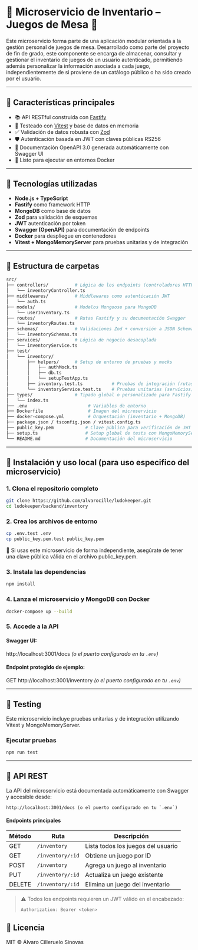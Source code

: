 # 🧩 Microservicio de Inventario – Juegos de Mesa 🎲

Este microservicio forma parte de una aplicación modular orientada a la gestión personal de juegos de mesa. Desarrollado como parte del proyecto de fin de grado, este componente se encarga de almacenar, consultar y gestionar el inventario de juegos de un usuario autenticado, permitiendo además personalizar la información asociada a cada juego, independientemente de si proviene de un catálogo público o ha sido creado por el usuario.

---

## 📌 Características principales

- 📚 API RESTful construida con [Fastify](https://www.fastify.io/)
- 🧪 Testeado con [Vitest](https://vitest.dev/) y base de datos en memoria
- ✅ Validación de datos robusta con [Zod](https://zod.dev/)
- 🛡 Autenticación basada en JWT con claves públicas RS256
- 🧾 Documentación OpenAPI 3.0 generada automáticamente con Swagger UI
- 🐳 Listo para ejecutar en entornos Docker

---

## 🚀 Tecnologías utilizadas

- **Node.js + TypeScript**
- **Fastify** como framework HTTP
- **MongoDB** como base de datos
- **Zod** para validación de esquemas
- **JWT** autenticación por token
- **Swagger (OpenAPI)** para documentación de endpoints
- **Docker** para despliegue en contenedores
- **Vitest + MongoMemoryServer** para pruebas unitarias y de integración

---

## 📁 Estructura de carpetas

```bash
src/
├── controllers/          # Lógica de los endpoints (controladores HTTP)
│   └── inventoryController.ts
├── middlewares/          # Middlewares como autenticación JWT
│   └── auth.ts
├── models/               # Modelos Mongoose para MongoDB
│   └── userInventory.ts
├── routes/               # Rutas Fastify y su documentación Swagger
│   └── inventoryRoutes.ts
├── schemas/              # Validaciones Zod + conversión a JSON Schema
│   └── inventorySchemas.ts
├── services/             # Lógica de negocio desacoplada
│   └── inventoryService.ts
├── test/
│   └── inventory/
│       ├── helpers/      # Setup de entorno de pruebas y mocks
│       │   ├── authMock.ts
│       │   ├── db.ts
│       │   └── setupTestApp.ts
│       ├── inventory.test.ts           # Pruebas de integración (rutas)
│       └── inventoryService.test.ts    # Pruebas unitarias (servicios)
├── types/                # Tipado global o personalizado para Fastify
│   └── index.ts
├── .env                       # Variables de entorno
├── Dockerfile                 # Imagen del microservicio
├── docker-compose.yml         # Orquestación (inventario + MongoDB)
├── package.json / tsconfig.json / vitest.config.ts
├── public_key.pem            # Clave pública para verificación de JWT
├── setup.ts                  # Setup global de tests con MongoMemoryServer
└── README.md                 # Documentación del microservicio
```

---

## 🚀 Instalación y uso local (para uso especifico del microservicio)
### 1. Clona el repositorio completo
``` bash
git clone https://github.com/alvarocille/ludokeeper.git
cd ludokeeper/backend/inventory
```
### 2. Crea los archivos de entorno
``` bash
cp .env.test .env
cp public_key.pem.test public_key.pem
```

🔐 Si usas este microservicio de forma independiente, asegúrate de tener una clave pública válida en el archivo public_key.pem.
### 3. Instala las dependencias
``` bash
npm install
```
### 4. Lanza el microservicio y MongoDB con Docker
``` bash
docker-compose up --build
```
### 5. Accede a la API
#### Swagger UI:
http://localhost:3001/docs *(o el puerto configurado en tu `.env`)*
#### Endpoint protegido de ejemplo:
GET http://localhost:3001/inventory *(o el puerto configurado en tu `.env`)*

---

## 🧪 Testing
Este microservicio incluye pruebas unitarias y de integración utilizando Vitest y MongoMemoryServer.
### Ejecutar pruebas
``` bash
npm run test
```

---

## 📘 API REST

La API del microservicio está documentada automáticamente con Swagger y accesible desde:

```
http://localhost:3001/docs (o el puerto configurado en tu `.env`)
``` 

#### Endpoints principales

| Método | Ruta                 | Descripción                         |
|--------|----------------------|-------------------------------------|
| GET    | `/inventory`         | Lista todos los juegos del usuario |
| GET    | `/inventory/:id`     | Obtiene un juego por ID            |
| POST   | `/inventory`         | Agrega un juego al inventario      |
| PUT    | `/inventory/:id`     | Actualiza un juego existente       |
| DELETE | `/inventory/:id`     | Elimina un juego del inventario    |

> ⚠️ Todos los endpoints requieren un JWT válido en el encabezado:
> 
> ```
> Authorization: Bearer <token>
> ```

## 📄 Licencia

MIT © Álvaro Cilleruelo Sinovas


